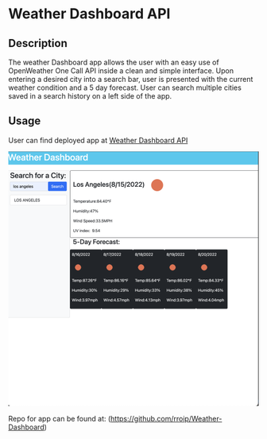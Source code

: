 # Weather Dashboard API 

## Description

The weather Dashboard app allows the user with an easy use of OpenWeather One Call API inside a clean and simple interface. Upon entering a desired city into a search bar, user is presented with the current weather condition and a 5 day forecast. User can search multiple cities saved in a search history on a left side of the app. 


## Usage

User can find deployed app at [Weather Dashboard API](https://rroip.github.io/Weather-Dashboard/)

![alt weather app screenshot](./assets/images/weather%20app%20screenshot.png)

Repo for app can be found at: (https://github.com/rroip/Weather-Dashboard)
